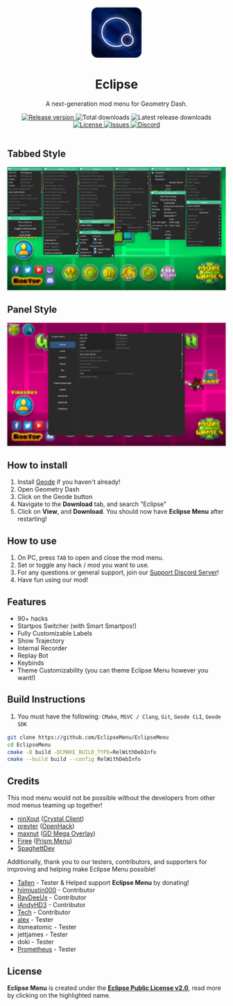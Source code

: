 <div align="center">
   <a href="https://github.com/EclipseMenu/EclipseMenu">
      <img src="logo.png" alt="Logo" width="120" height="120">
   </a>
   <h1 align="center">Eclipse</h1>
   <p align="center">
      A next-generation mod menu for Geometry Dash.
   </p>
</div>
<div align="center">
    <a href="https://github.com/EclipseMenu/EclipseMenu/latest">
          <img src="https://img.shields.io/github/v/release/EclipseMenu/EclipseMenu" alt="Release version">
    </a>
    <img src="https://img.shields.io/github/downloads/EclipseMenu/EclipseMenu/total" alt="Total downloads">
    <img src="https://img.shields.io/github/downloads/EclipseMenu/EclipseMenu/latest/total" alt="Latest release downloads">
    <a href="LICENSE">
      <img src="https://img.shields.io/github/license/EclipseMenu/EclipseMenu" alt="License">
    </a>
    <a href="https://github.com/EclipseMenu/EclipseMenu/issues">
      <img src="https://img.shields.io/github/issues/EclipseMenu/EclipseMenu" alt="Issues">
    </a>
    <a href="https://discord.gg/NnpwFRDMND">
      <img src="https://img.shields.io/discord/0?label=discord&logo=discord" alt="Discord">
    </a>
</div>
<br>

## Tabbed Style
<img src="screenshots/image1.png" alt="Tabbed Style">

## Panel Style 
<img src="screenshots/image2.png" alt="Panel Style">

## How to install
1. Install [Geode](https://geode-sdk.org) if you haven't already!
2. Open Geometry Dash
3. Click on the Geode button
4. Navigate to the **Download** tab, and search "Eclipse"
5. Click on **View**, and **Download**. You should now have **Eclipse Menu** after restarting!

## How to use
1. On PC, press `TAB` to open and close the mod menu.
2. Set or toggle any hack / mod you want to use.
3. For any questions or general support, join our [Support Discord Server](https://discord.gg/NnpwFRDMND)!
4. Have fun using our mod!

## Features
- 90+ hacks
- Startpos Switcher (with Smart Smartpos!)
- Fully Customizable Labels
- Show Trajectory
- Internal Recorder
- Replay Bot
- Keybinds
- Theme Customizability (you can theme Eclipse Menu however you want!)

## Build Instructions
1. You must have the following: `CMake`, `MSVC / Clang`, `Git`, `Geode CLI`, `Geode SDK`
```bash
git clone https://github.com/EclipseMenu/EclipseMenu
cd EclipseMenu
cmake -B build -DCMAKE_BUILD_TYPE=RelWithDebInfo
cmake --build build --config RelWithDebInfo
```

## Credits
This mod menu would not be possible without the developers from other mod menus teaming up together!
- [ninXout](https://github.com/ninXout) ([Crystal Client](https://github.com/ninXout/Crystal-Client))
- [prevter](https://github.com/Prevter) ([OpenHack](https://github.com/Prevter/OpenHack))
- [maxnut](https://github.com/maxnut) ([GD Mega Overlay](https://github.com/maxnut/GDMegaOverlay))
- [Firee](https://github.com/FireMario211) ([Prism Menu](https://github.com/FireMario211/Prism-Menu))
- [SpaghettDev](https://github.com/SpaghettDev)

Additionally, thank you to our testers, contributors, and supporters for improving and helping make Eclipse Menu possible!
- [Tallen](https://tallensuired.carrd.co/) - Tester & Helped support **Eclipse Menu** by donating!
- [hiimjustin000](https://github.com/hiimjustin000) - Contributor
- [RayDeeUx](https://github.com/RayDeeUx) - Contributor
- [iAndyHD3](https://github.com/iAndyHD3) - Contributor
- [Tech](https://github.com/TechStudent11) - Contributor
- [alex](https://www.youtube.com/channel/UC4SWcPASJplMrIT6YI8QcSw) - Tester
- itsmeatomic - Tester
- jettjames - Tester
- doki - Tester
- [Prometheus](https://github.com/Prometheus-03) - Tester

## License
**Eclipse Menu** is created under the **[Eclipse Public License v2.0](https://choosealicense.com/licenses/epl-2.0/)**, read more by clicking on the highlighted name.
